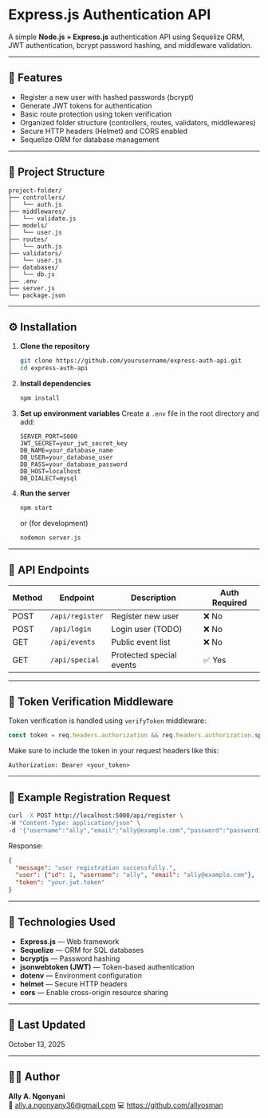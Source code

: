 
# Express.js Authentication API

A simple **Node.js + Express.js** authentication API using Sequelize ORM, JWT authentication, bcrypt password hashing, and middleware validation.

---

## 🚀 Features
- Register a new user with hashed passwords (bcrypt)
- Generate JWT tokens for authentication
- Basic route protection using token verification
- Organized folder structure (controllers, routes, validators, middlewares)
- Secure HTTP headers (Helmet) and CORS enabled
- Sequelize ORM for database management

---

## 🧱 Project Structure
```
project-folder/
├── controllers/
│   └── auth.js
├── middlewares/
│   └── validate.js
├── models/
│   └── user.js
├── routes/
│   └── auth.js
├── validators/
│   └── user.js
├── databases/
│   └── db.js
├── .env
├── server.js
└── package.json
```

---

## ⚙️ Installation

1. **Clone the repository**
   ```bash
   git clone https://github.com/yourusername/express-auth-api.git
   cd express-auth-api
   ```

2. **Install dependencies**
   ```bash
   npm install
   ```

3. **Set up environment variables**
   Create a `.env` file in the root directory and add:
   ```env
   SERVER_PORT=5000
   JWT_SECRET=your_jwt_secret_key
   DB_NAME=your_database_name
   DB_USER=your_database_user
   DB_PASS=your_database_password
   DB_HOST=localhost
   DB_DIALECT=mysql
   ```

4. **Run the server**
   ```bash
   npm start
   ```

   or (for development)
   ```bash
   nodemon server.js
   ```

---

## 📡 API Endpoints

| Method | Endpoint         | Description              | Auth Required |
|---------|------------------|--------------------------|---------------|
| POST    | `/api/register`  | Register new user        | ❌ No         |
| POST    | `/api/login`     | Login user (TODO)        | ❌ No         |
| GET     | `/api/events`    | Public event list        | ❌ No         |
| GET     | `/api/special`   | Protected special events | ✅ Yes        |

---

## 🔐 Token Verification Middleware

Token verification is handled using `verifyToken` middleware:
```js
const token = req.headers.authorization && req.headers.authorization.split(" ")[1];
```

Make sure to include the token in your request headers like this:
```
Authorization: Bearer <your_token>
```

---

## 🧪 Example Registration Request

```bash
curl -X POST http://localhost:5000/api/register \
-H "Content-Type: application/json" \
-d '{"username":"ally","email":"ally@example.com","password":"password123"}'
```

Response:
```json
{
  "message": "user registration successfully.",
  "user": {"id": 1, "username": "ally", "email": "ally@example.com"},
  "token": "your.jwt.token"
}
```

---

## 🧰 Technologies Used
- **Express.js** — Web framework
- **Sequelize** — ORM for SQL databases
- **bcryptjs** — Password hashing
- **jsonwebtoken (JWT)** — Token-based authentication
- **dotenv** — Environment configuration
- **helmet** — Secure HTTP headers
- **cors** — Enable cross-origin resource sharing

---

## 📅 Last Updated
October 13, 2025

---

## 🧑‍💻 Author
**Ally A. Ngonyani**  
📧 ally.a.ngonyany36@gmail.com 
💻 https://github.com/allyosman
